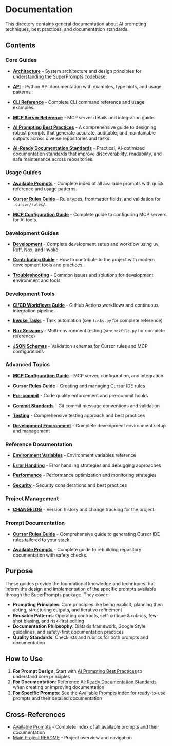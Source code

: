 # Documentation

This directory contains general documentation about AI prompting techniques, best practices, and documentation standards.

## Contents

### Core Guides

- **[Architecture](architecture.md)** - System architecture and design principles for understanding the SuperPrompts codebase.

- **[API](api.md)** - Python API documentation with examples, type hints, and usage patterns.
- **[CLI Reference](cli_reference.md)** - Complete CLI command reference and usage examples.
- **[MCP Server Reference](mcp_reference.md)** - MCP server details and integration guide.

- **[AI Prompting Best Practices](ai_prompting_best_practices.md)** - A comprehensive guide to designing robust prompts that generate accurate, auditable, and maintainable outputs across diverse repositories and tasks.

- **[AI-Ready Documentation Standards](ai_ready_documentation_standards.md)** - Practical, AI-optimized documentation standards that improve discoverability, readability, and safe maintenance across repositories.

### Usage Guides

- **[Available Prompts](available_prompts.md)** - Complete index of all available prompts with quick reference and usage patterns.

- **[Cursor Rules Guide](cursor_rules_guide.md)** - Rule types, frontmatter fields, and validation for `.cursor/rules/`.

- **[MCP Configuration Guide](mcp_configuration.md)** - Complete guide to configuring MCP servers for AI tools.

### Development Guides

- **[Development](development.md)** - Complete development setup and workflow using uv, Ruff, Nox, and Invoke.

- **[Contributing Guide](contributing_guide.md)** - How to contribute to the project with modern development tools and practices.

- **[Troubleshooting](troubleshooting.md)** - Common issues and solutions for development environment and tools.

### Development Tools

- **[CI/CD Workflows Guide](ci_cd_workflows.md)** - GitHub Actions workflows and continuous integration pipeline.

- **[Invoke Tasks](tasks.py)** - Task automation (see `tasks.py` for complete reference)

- **[Nox Sessions](noxfile.py)** - Multi-environment testing (see `noxfile.py` for complete reference)

- **[JSON Schemas](../schemas/README.md)** - Validation schemas for Cursor rules and MCP configurations

### Advanced Topics

- **[MCP Configuration Guide](mcp_configuration.md)** - MCP server, configuration, and integration

- **[Cursor Rules Guide](cursor_rules_guide.md)** - Creating and managing Cursor IDE rules

- **[Pre-commit](pre_commit.md)** - Code quality enforcement and pre-commit hooks

- **[Commit Standards](commit_standards.md)** - Git commit message conventions and validation

- **[Testing](testing.md)** - Comprehensive testing approach and best practices

- **[Development Environment](development_environment.md)** - Complete development environment setup and management

### Reference Documentation

- **[Environment Variables](environment_variables.md)** - Environment variables reference

- **[Error Handling](error_handling.md)** - Error handling strategies and debugging approaches

- **[Performance](performance.md)** - Performance optimization and monitoring strategies

- **[Security](security.md)** - Security considerations and best practices

### Project Management

- **[CHANGELOG](../CHANGELOG.md)** - Version history and change tracking for the project.

### Prompt Documentation

- **[Cursor Rules Guide](cursor_rules_guide.md)** - Comprehensive guide to generating Cursor IDE rules tailored to your stack.

- **[Available Prompts](available_prompts.md)** - Complete guide to rebuilding repository documentation with safety checks.

## Purpose

These guides provide the foundational knowledge and techniques that inform the design and implementation of the specific prompts available through the SuperPrompts package. They cover:

- **Prompting Principles**: Core principles like being explicit, planning then acting, structuring outputs, and iterative refinement
- **Reusable Patterns**: Operating contracts, self-critique & rubrics, few-shot biasing, and risk-first editing
- **Documentation Philosophy**: Diátaxis framework, Google Style guidelines, and safety-first documentation practices
- **Quality Standards**: Checklists and rubrics for both prompts and documentation

## How to Use

1. **For Prompt Design**: Start with [AI Prompting Best Practices](ai_prompting_best_practices.md) to understand core principles
2. **For Documentation**: Reference [AI-Ready Documentation Standards](ai_ready_documentation_standards.md) when creating or improving documentation
3. **For Specific Prompts**: See the [Available Prompts](available_prompts.md) index for ready-to-use prompts and their detailed documentation

## Cross-References

- [Available Prompts](available_prompts.md) - Complete index of all available prompts and their documentation
- [Main Project README](../README.md) - Project overview and navigation
